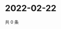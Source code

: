 # 2022-02-22

共 0 条

<!-- BEGIN WEIBO -->
<!-- 最后更新时间 Tue Feb 22 2022 04:10:32 GMT+0800 (China Standard Time) -->

<!-- END WEIBO -->
